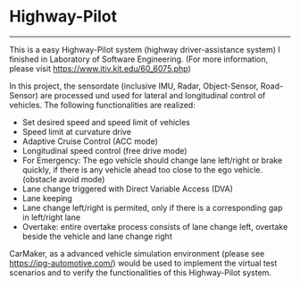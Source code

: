 # Highway-Pilot
---
This is a easy Highway-Pilot system (highway driver-assistance system) I finished in Laboratory of Software Engineering. (For more information, please visit https://www.itiv.kit.edu/60_6075.php)

In this project, the sensordate (inclusive IMU, Radar, Object-Sensor, Road-Sensor) are processed und used for lateral and longitudinal control of vehicles. The following functionalities are realized:
- Set desired speed and speed limit of vehicles
- Speed limit at curvature drive
- Adaptive Cruise Control (ACC mode)
- Longitudinal speed control (free drive mode)
- For Emergency: The ego vehicle should change lane left/right or brake quickly, if there is any vehicle ahead too close to the ego vehicle. (obstacle avoid mode)
- Lane change triggered with Direct Variable Access (DVA)
- Lane keeping
- Lane change left/right is permited, only if there is a corresponding gap in left/right lane
- Overtake: entire overtake process consists of lane change left, overtake beside the vehicle and lane change right

CarMaker, as a advanced vehicle simulation environment (please see https://ipg-automotive.com/) would be used to implement the virtual test scenarios and to verify the functionalities of this Highway-Pilot system.
